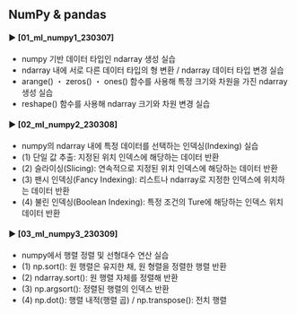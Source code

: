 ####
## NumPy & pandas
####
#### ► [01_ml_numpy1_230307]
- numpy 기반 데이터 타입인 ndarray 생성 실습
- ndarray 내에 서로 다른 데이터 타입의 형 변환 / ndarray 데이터 타입 변경 실습
- arange() ・ zeros() ・ ones() 함수를 사용해 특정 크기와 차원을 가진 ndarray 생성 실습
- reshape() 함수를 사용해 ndarray 크기와 차원 변경 실습
####
#### ► [02_ml_numpy2_230308]
- numpy의 ndarray 내에 특정 데이터를 선택하는 인덱싱(Indexing) 실습
- (1) 단일 값 추출: 지정된 위치 인덱스에 해당하는 데이터 반환 
- (2) 슬라이싱(Slicing): 연속적으로 지정된 위치 인덱스에 해당하는 데이터 반환
- (3) 팬시 인덱싱(Fancy Indexing): 리스트나 ndarray로 지정한 인덱스에 위치하는 데이터 반환
- (4) 불린 인덱싱(Boolean Indexing): 특정 조건의 Ture에 해당하는 인덱스 위치 데이터 반환
####
#### ► [03_ml_numpy3_230309]
- numpy에서 행렬 정렬 및 선형대수 연산 실습
- (1) np.sort(): 원 행렬은 유지한 채, 원 형렬을 정렬한 행렬 반환 
- (2) ndarray.sort(): 원 행렬 자체를 정렬해 반환
- (3) np.argsort(): 정렬된 행렬의 인덱스 반환
- (4) np.dot(): 행렬 내적(행렬 곱) / np.transpose(): 전치 행렬
####
